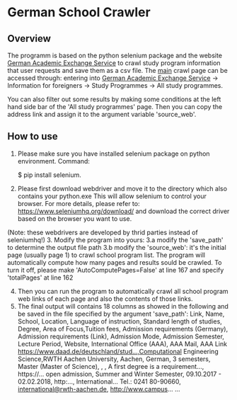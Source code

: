 # German School Crawler
## Overview
The programm is based on the python selenium package and the website [German Academic Exchange Service](https://www.daad.de/en/) 
to crawl study program information that user requests and save them as a csv file. 
The [main](https://www.daad.de/deutschland/studienangebote/studiengang/en/) crawl page can be accessed through: entering into [German Academic Exchange Service](https://www.daad.de/en/) -> Information for foreigners -> Study Programmes -> All study programmes.

You can also filter out some results by making some conditions at the left hand side bar of the 'All study programmes' page.
Then you can copy the address link and assign it to the argument variable 'source_web'.

## How to use

1. Please make sure you have installed selenium package on python environment. Command:

	$ pip install selenium.

2. Please first download webdriver and move it to the directory which also contains your python.exe This will allow selenium to control your browser. For more details, please refer to: https://www.seleniumhq.org/download/ and download the correct driver based on the browser you want to use.

(Note: these webdrivers are developed by thrid parties instead of seleniumhq!)
3. Modify the program into yours:
3.a modify the 'save_path' to determine the output file path
3.b modify the 'source_web': it's the initial page (usually page 1) to crawl school program list. The program will automatically compute how many pages and results sould be crawled. To turn it off, please make 'AutoComputePages=False' at line 167 and specify 'totalPages' at line 162

4. Then you can run the program to automatically crawl all school program web links of each page and also the contents of those links.
5. The final output will contains 18 columns as showed in the following and be saved in the file specified by the argument 'save_path':
		Link,				Name,				School,			Location,	Language of instruction,	Standard length of studies,		Degree,			Area of Focus,Tuition fees,		Admission requirements (Germany),	Admission requirements (Link),	Admission Mode,			Admission Semester,		Lecture Period,		Website,		International Office (AAA),		AAA Mail,			AAA Link
https://www.daad.de/deutschland/stud...,Computational Engineering Science,RWTH Aachen University,	Aachen,			German,				3 semesters,		Master (Master of Science),		,		,		A first degree is a requirement...,		https://...		open admission,		Summer and Winter Semester,	09.10.2017 - 02.02.2018,	http:...,	International... Tel.: 0241 80-90660,	international@rwth-aachen.de,	http://www.campus...
...

